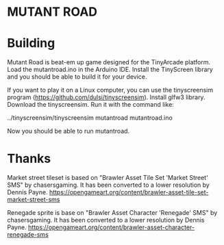 # MUTANT ROAD

# Building

Mutant Road is beat-em up game designed for the TinyArcade platform.
Load the mutantroad.ino in the Arduino IDE. Install the TinyScreen
library and you should be able to build it for your device.

If you want to play it on a Linux computer, you can use the tinyscreensim
program (https://github.com/dulsi/tinyscreensim). Install glfw3 library.
Download the tinyscreensim. Run it with the command like:

../tinyscreensim/tinyscreensim mutantroad mutantroad.ino

Now you should be able to run mutantroad.

# Thanks
Market street tileset is based on "Brawler Asset Tile Set 'Market Street' SMS"
by chasersgaming. It has been converted to a lower resolution by Dennis Payne.
https://opengameart.org/content/brawler-asset-tile-set-market-street-sms

Renegade sprite is base on "Brawler Asset Character 'Renegade' SMS" by
chasersgaming. It has been converted to a lower resolution by Dennis Payne.
https://opengameart.org/content/brawler-asset-character-renegade-sms
